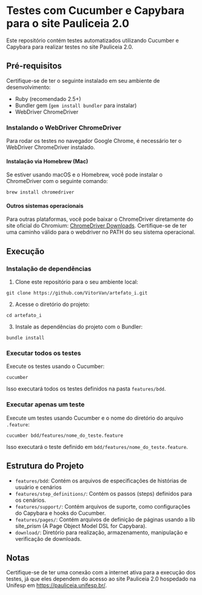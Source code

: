 # Testes com Cucumber e Capybara para o site Pauliceia 2.0

Este repositório contém testes automatizados utilizando Cucumber e Capybara para realizar testes no site Pauliceia 2.0.

## Pré-requisitos

Certifique-se de ter o seguinte instalado em seu ambiente de desenvolvimento:

- Ruby (recomendado 2.5+)
- Bundler gem (`gem install bundler` para instalar)
- WebDriver ChromeDriver

### Instalando o WebDriver ChromeDriver

Para rodar os testes no navegador Google Chrome, é necessário ter o WebDriver ChromeDriver instalado.

#### Instalação via Homebrew (Mac)

Se estiver usando macOS e o Homebrew, você pode instalar o ChromeDriver com o seguinte comando:

```
brew install chromedriver
```

#### Outros sistemas operacionais

Para outras plataformas, você pode baixar o ChromeDriver diretamente do site oficial do Chromium: [ChromeDriver Downloads](https://sites.google.com/chromium.org/driver/). Certifique-se de ter uma caminho válido para o webdriver no PATH do seu sistema operacional.

## Execução

### Instalação de dependências

1. Clone este repositório para o seu ambiente local:

```
git clone https://github.com/VitorVan/artefato_i.git
```

2. Acesse o diretório do projeto:

```
cd artefato_i
```

3. Instale as dependências do projeto com o Bundler:

```
bundle install
```

### Executar todos os testes

Execute os testes usando o Cucumber:

```
cucumber
```

Isso executará todos os testes definidos na pasta `features/bdd`.

### Executar apenas um teste

Execute um testes usando Cucumber e o nome do diretório do arquivo `.feature`:

```
cucumber bdd/features/nome_do_teste.feature
```

Isso executará o teste definido em `bdd/features/nome_do_teste.feature`.

## Estrutura do Projeto

- `features/bdd`: Contém os arquivos de especificações de histórias de usuário e cenários
- `features/step_definitions/`: Contém os passos (steps) definidos para os cenários.
- `features/support/`: Contém arquivos de suporte, como configurações do Capybara e hooks do Cucumber.
- `features/pages/`: Contém arquivos de definição de páginas usando a lib site_prism (A Page Object Model DSL for Capybara).
- `download/`: Diretório para realização, armazenamento, manipulação e verificação de downloads.

## Notas

Certifique-se de ter uma conexão com a internet ativa para a execução dos testes, já que eles dependem do acesso ao site Pauliceia 2.0 hospedado na Unifesp em https://pauliceia.unifesp.br/.
